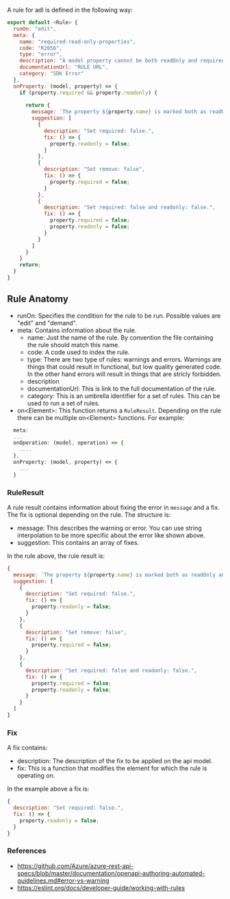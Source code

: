 A rule for adl is defined in the following way:

```js
export default <Rule> {
  runOn: "edit",
  meta: {
    name: "required-read-only-properties",
    code: "R2056",
    type: "error",
    description: "A model property cannot be both readOnly and required.",
    documentationUrl: "RULE URL",
    category: "SDK Error"
  },
  onProperty: (model, property) => {
    if (property.required && property.readonly) {
      
      return {
        message: `The property ${property.name} is marked both as readOnly and required, which is forbidden.`,
        suggestion: [
          {
            description: "Set required: false.",
            fix: () => {
              property.readonly = false;
            }
          },
          {
            description: "Set remove: false",
            fix: () => {
              property.required = false;
            }
          },
          {
            description: "Set required: false and readonly: false.",
            fix: () => {
              property.required = false;
              property.readonly = false;
            }
          }
        ]
      } 
    }
    return;
  }
}
```

## Rule Anatomy

- runOn: Specifies the condition for the rule to be run. Possible values are "edit" and "demand". 
- meta: Contains information about the rule.
    - name: Just the name of the rule. By convention the file containing the rule should match this name.
    - code: A code used to index the rule.
    - type: There are two type of rules: warnings and errors. Warnings are things that could result in functional, but low quality generated code. In the other hand errors will result in things that are stricly forbidden.
    - description
    - documentationUrl: This is link to the full documentation of the rule. 
    - category: This is an umbrella identifier for a set of rules. This can be used to run a set of rules.
- on\<Element>: This function returns a `RuleResult`. Depending on the rule there can be multiple on\<Element> functions. For example:

``` js
  meta: 
  ...
  onOperation: (model, operation) => {
    ....
  },
  onProperty: (model, property) => {
    ...
  }
```

### RuleResult

A rule result contains information about fixing the error in `message` and a fix. The fix is optional depending on the rule. The structure is:
 
- message: This describes the warning or error. You can use string interpolation to be more specific about the error like shown above.
- suggestion: This contains an array of fixes.

In the rule above, the rule result is:

``` js
{
  message: `The property ${property.name} is marked both as readOnly and required, which is forbidden.`,
  suggestion: [
    {
      description: "Set required: false.",
      fix: () => {
        property.readonly = false;
      }
    },
    {
      description: "Set remove: false",
      fix: () => {
        property.required = false;
      }
    },
    {
      description: "Set required: false and readonly: false.",
      fix: () => {
        property.required = false;
        property.readonly = false;
      }
    }
  ]
}
``` 

### Fix

A fix contains:

- description: The description of the fix to be applied on the api model.
- fix: This is a function that modifies the element for which the rule is operating on.

In the example above a fix is:

``` js
{
  description: "Set required: false.",
  fix: () => {
    property.readonly = false;
  }
}
```


### References
- https://github.com/Azure/azure-rest-api-specs/blob/master/documentation/openapi-authoring-automated-guidelines.md#error-vs-warning
- https://eslint.org/docs/developer-guide/working-with-rules